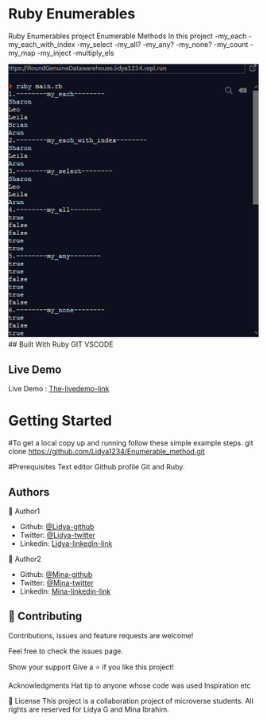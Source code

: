 # Ruby Enumerables


Ruby Enumerables project
Enumerable Methods In this project
-my_each
-my_each_with_index
-my_select
-my_all?
-my_any?
-my_none?
-my_count
-my_map
-my_inject
-multiply_els

<img src="screenshot.png" alt="Demo running screen shot">
## Built With
 Ruby
 GIT
 VSCODE

## Live Demo
Live Demo : [The-livedemo-link](https://repl.it/@MinaAnwar/MicroPettyComputationalscience#main.rb
)

<h1>Getting Started</h1>

#To get a local copy up and running follow these simple example steps.
git clone https://github.com/Lidya1234/Enumerable_method.git

#Prerequisites 
Text editor
Github profile
Git and Ruby.


<h2>Authors</h2>

👤 Author1

- Github: [@Lidya-github ](https://github.com/Lidya1234)
- Twitter: [@Lidya-twitter](https://twitter.com/Lidya42676629)
- Linkedin: [Lidya-linkedin-link](https://www.linkedin.com/in/lidya-ghebreigziabher-4a94391aa/)

👤 Author2

- Github: [@Mina-github ](https://github.com/coldatlas)
- Twitter: [@Mina-twitter](https://twitter.com/coldyatlas)
- Linkedin: [Mina-linkedin-link](https://www.linkedin.com/in/coldyatlas/)

## 🤝 Contributing

 Contributions, issues and feature requests are welcome!

Feel free to check the issues page.

Show your support Give a ⭐️ if you like this project!

Acknowledgments Hat tip to anyone whose code was used Inspiration etc

📝 License This project is a collaboration project of microverse students. All rights are reserved for Lidya G and Mina Ibrahim.
